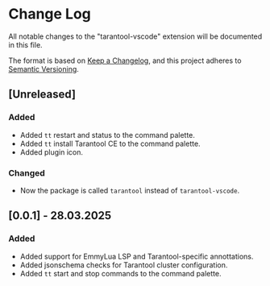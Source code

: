 # Change Log

All notable changes to the "tarantool-vscode" extension will be documented in this file.

The format is based on [Keep a Changelog](https://keepachangelog.com/en/1.1.0/),
and this project adheres to [Semantic Versioning](https://semver.org/spec/v2.0.0.html).

## [Unreleased]

### Added

- Added `tt` restart and status to the command palette.
- Added `tt` install Tarantool CE to the command palette.
- Added plugin icon.

### Changed

- Now the package is called `tarantool` instead of `tarantool-vscode`.

## [0.0.1] - 28.03.2025

### Added

- Added support for EmmyLua LSP and Tarantool-specific annottations.
- Added jsonschema checks for Tarantool cluster configuration.
- Added `tt` start and stop commands to the command palette.
